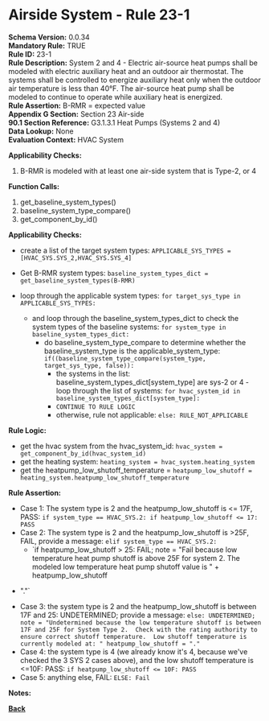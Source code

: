 
# Airside System - Rule 23-1 

**Schema Version:** 0.0.34  
**Mandatory Rule:** TRUE   
**Rule ID:** 23-1  
**Rule Description:** System 2 and 4 - Electric air-source heat pumps shall be modeled with electric auxiliary heat and an outdoor air thermostat. The systems shall be controlled to energize auxiliary heat only when the outdoor air temperature is less than 40°F. The air-source heat pump shall be modeled to continue to operate while auxiliary heat is energized.  
**Rule Assertion:** B-RMR = expected value  
**Appendix G Section:** Section 23 Air-side  
**90.1 Section Reference:** G3.1.3.1 Heat Pumps (Systems 2 and 4)  
**Data Lookup:** None  
**Evaluation Context:** HVAC System  

**Applicability Checks:**  

1. B-RMR is modeled with at least one air-side system that is Type-2, or 4  

**Function Calls:**  

1. get_baseline_system_types()
2. baseline_system_type_compare()
3. get_component_by_id()

**Applicability Checks:**  
- create a list of the target system types: `APPLICABLE_SYS_TYPES = [HVAC_SYS.SYS_2,HVAC_SYS.SYS_4]`
- Get B-RMR system types: `baseline_system_types_dict = get_baseline_system_types(B-RMR)`

- loop through the applicable system types: `for target_sys_type in APPLICABLE_SYS_TYPES:`
    - and loop through the baseline_system_types_dict to check the system types of the baseline systems: `for system_type in baseline_system_types_dict:`
        - do baseline_system_type_compare to determine whether the baseline_system_type is the applicable_system_type: `if((baseline_system_type_compare(system_type, target_sys_type, false)):`
            - the systems in the list: baseline_system_types_dict[system_type] are sys-2 or 4 - loop through the list of systems: `for hvac_system_id in baseline_system_types_dict[system_type]:`
            - `CONTINUE TO RULE LOGIC`
            - otherwise, rule not applicable: `else: RULE_NOT_APPLICABLE`
         
**Rule Logic:**  
- get the hvac system from the hvac_system_id: `hvac_system = get_component_by_id(hvac_system_id)`
- get the heating system: `heating_system = hvac_system.heating_system`
- get the heatpump_low_shutoff_temperature = `heatpump_low_shutoff = heating_system.heatpump_low_shutoff_temperature`

**Rule Assertion:**
- Case 1: The system type is 2 and the heatpump_low_shutoff is <= 17F, PASS: `if system_type == HVAC_SYS.2: if heatpump_low_shutoff <= 17: PASS`
- Case 2: The system type is 2 and the heatpump_low_shutoff is >25F, FAIL, provide a message: `elif system_type == HVAC_SYS.2:`
    - `if heatpump_low_shutoff > 25: FAIL; note = "Fail because low temperature heat pump shutoff is above 25F for system 2. The modeled low temperature heat pump shutoff value is " + heatpump_low_shutoff 
+ "."`
- Case 3: the system type is 2 and the heatpump_low_shutoff is between 17F and 25: UNDETERMINED; provide a message: `else: UNDETERMINED; note = "Undetermined because the low temperature shutoff is between 17F and 25F for System Type 2.  Check with the rating authority to ensure correct shutoff temperature.  Low shutoff temperature is currently modeled at: " heatpump_low_shutoff = "."`
- Case 4: the system type is 4 (we already know it's 4, because we've checked the 3 SYS 2 cases above), and the low shutoff temperature is <=10F: PASS: `if heatpump_low_shutoff <= 10F: PASS`
- Case 5: anything else, FAIL: `ELSE: Fail`

**Notes:**

**[Back](../_toc.md)**
